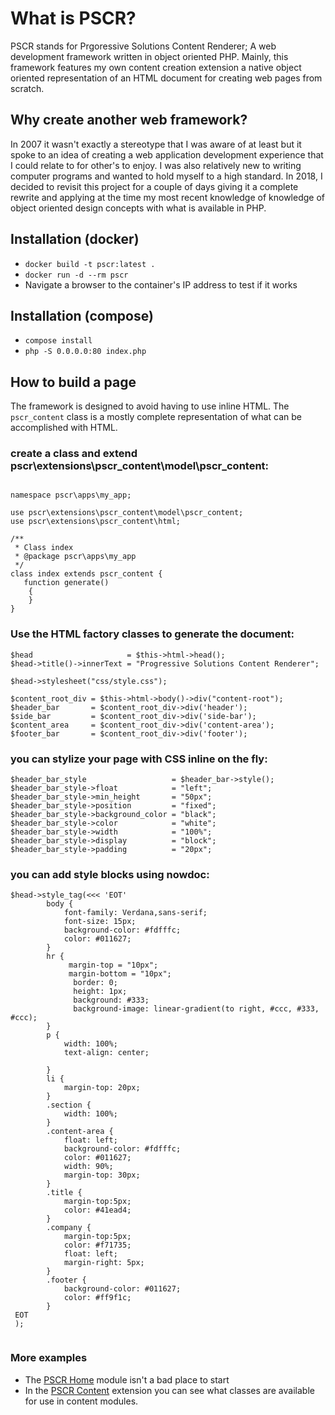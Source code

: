 # What is PSCR?

PSCR stands for Prgoressive Solutions Content Renderer; A web development framework written in object oriented PHP. Mainly, this framework features my own content creation extension a native object oriented representation of an HTML document for creating web pages from scratch. 

## Why create another web framework?

In 2007 it wasn't exactly a stereotype that I was aware of at least but it spoke to an idea of creating a web application development experience that 
I could relate to for other's to enjoy. I was also relatively new to writing computer programs and wanted to hold myself to a high standard. In 2018, 
I decided to revisit this project for a couple of days giving it a complete rewrite and applying at the time my most recent knowledge of knowledge 
of object oriented design concepts with what is available in PHP.

## Installation (docker)

- `docker build -t pscr:latest .`
- `docker run -d --rm pscr`
- Navigate a browser to the container's IP address to test if it works

## Installation (compose)

- `compose install`
- `php -S 0.0.0.0:80 index.php`

## How to build a page
The framework is designed to avoid having to use inline HTML. The `pscr_content` class is a mostly complete representation of what can be accomplished with HTML.

### create a class and extend pscr\extensions\pscr_content\model\pscr_content:

```
              
namespace pscr\apps\my_app;

use pscr\extensions\pscr_content\model\pscr_content;
use pscr\extensions\pscr_content\html;

/**
 * Class index
 * @package pscr\apps\my_app
 */
class index extends pscr_content {
   function generate()
    {
    }
}
```

### Use the HTML factory classes to generate the document:

```
$head                     = $this->html->head();
$head->title()->innerText = "Progressive Solutions Content Renderer";

$head->stylesheet("css/style.css"); 

$content_root_div = $this->html->body()->div("content-root");
$header_bar       = $content_root_div->div('header');
$side_bar         = $content_root_div->div('side-bar');
$content_area     = $content_root_div->div('content-area');
$footer_bar       = $content_root_div->div('footer');
```
            

### you can stylize your page with CSS inline on the fly:

```
$header_bar_style                   = $header_bar->style();
$header_bar_style->float            = "left";
$header_bar_style->min_height       = "50px";
$header_bar_style->position         = "fixed";
$header_bar_style->background_color = "black";
$header_bar_style->color            = "white";
$header_bar_style->width            = "100%";
$header_bar_style->display          = "block";
$header_bar_style->padding          = "20px";
```
            

### you can add style blocks using nowdoc:

```
$head->style_tag(<<< 'EOT'
        body {
            font-family: Verdana,sans-serif;
            font-size: 15px;
            background-color: #fdfffc;
            color: #011627;
        }
        hr {
             margin-top = "10px";
             margin-bottom = "10px";
              border: 0; 
              height: 1px; 
              background: #333; 
              background-image: linear-gradient(to right, #ccc, #333, #ccc);
        }
        p {
            width: 100%;
            text-align: center;
            
        }        
        li { 
            margin-top: 20px;
        }
        .section {
            width: 100%;
        }
        .content-area {
            float: left;
            background-color: #fdfffc;
            color: #011627;
            width: 90%;
            margin-top: 30px;
        }
        .title {
            margin-top:5px;
            color: #41ead4;            
        }
        .company {
            margin-top:5px;
            color: #f71735;
            float: left;
            margin-right: 5px;
        }
        .footer {
            background-color: #011627;
            color: #ff9f1c;
        }
 EOT
 );
            
```

### More examples
- The [PSCR Home](https://github.com/paigeadelethompson/pscr_home/tree/master/apps/home) module isn't a bad place to start
- In the [PSCR Content](https://github.com/paigeadelethompson/pscr_content/tree/master/extensions/pscr_content/html) extension you can see what classes are available for use in content modules.
